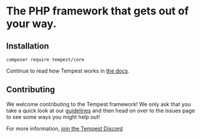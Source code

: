 # The PHP framework that gets out of your way.

## Installation

```
composer require tempest/core
```

Continue to read how Tempest works in [the docs](https://tempestphp.com/docs/framework/getting-started/).

## Contributing

We welcome contributing to the Tempest framework! We only ask that you take a quick look at our [guidelines](https://tempestphp.com/docs/internals/contributing/) and then head on over to the issues page to see some ways you might help out!

For more information, [join the Tempest Discord](https://tempestphp.com/discord)
